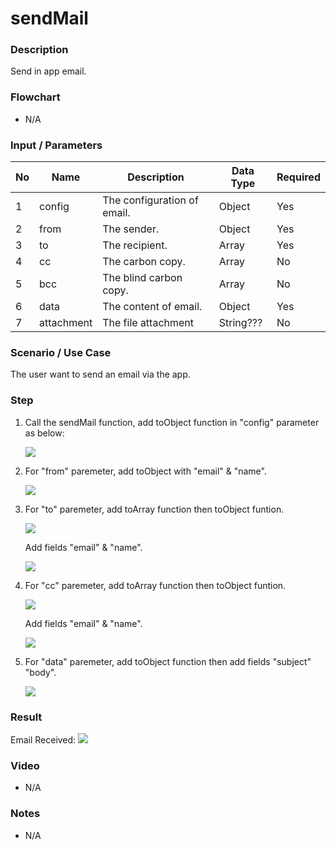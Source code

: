 #  sendMail

### Description

Send in app email.

### Flowchart

- N/A

### Input / Parameters

| No | Name | Description | Data Type | Required | 
| ------ | ------ | ------ |------ | ------ | 
| 1 | config | The configuration of email. | Object | Yes | 
| 2 | from | The sender. | Object | Yes | 
| 3 | to | The recipient. | Array | Yes | 
| 4 | cc | The carbon copy. | Array | No | 
| 5 | bcc | The blind carbon copy. | Array | No | 
| 6 | data | The content of email. | Object | Yes | 
| 7 | attachment | The file attachment | String??? | No | 

### Scenario / Use Case

The user want to send an email via the app.

### Step

1. Call the sendMail function, add toObject function in "config" parameter as below:

    ![](../../../../document/function/App/sendMail/sendMail-step-1.png?raw=true)

2. For "from" paremeter, add toObject with "email" & "name".

    ![](../../../../document/function/App/sendMail/sendMail-step-2.png?raw=true)

3. For "to" paremeter, add toArray function then toObject funtion.

    ![](../../../../document/function/App/sendMail/sendMail-step-3.png?raw=true)

    Add fields "email" & "name".

    ![](../../../../document/function/App/sendMail/sendMail-step-5.png?raw=true)

4. For "cc" paremeter, add toArray function then toObject funtion.
   
    ![](../../../../document/function/App/sendMail/sendMail-step-4.png?raw=true)

    Add fields "email" & "name".

    ![](../../../../document/function/App/sendMail/sendMail-step-6.png?raw=true)

5. For "data" paremeter, add toObject function then add fields "subject" "body". 

    ![](../../../../document/function/App/sendMail/sendMail-step-7.png?raw=true)
    
### Result

Email Received:
![](../../../../document/function/App/sendMail/sendMail-result-1.png?raw=true)

### Video

- N/A

### Notes

- N/A